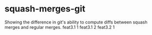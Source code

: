 # squash-merges-git
Showing the difference in git's ability to compute diffs between squash merges and regular merges.
feat3.1 1
feat3.1 2
feat3.2 1
